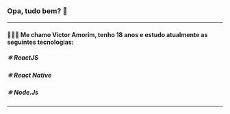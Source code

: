 ### Opa, tudo bem? 👋
<hr />

<h4>👨🏻‍💻 Me chamo Victor Amorim, tenho 18 anos e estudo atualmente as seguintes tecnologias:</h3>

<h5>⚛️ ReactJS</h5>
<h5>⚛️ React Native</h5>
<h5>⚛️ Node.Js</h5>

<hr />
